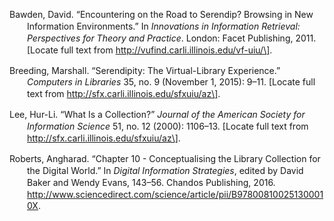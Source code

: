 <div class="csl-bib-body"
style="line-height: 1.35; padding-left: 2em; text-indent:-2em;">

Bawden, David. “Encountering on the Road to Serendip? Browsing in New
Information Environments.” In *Innovations in Information Retrieval:
Perspectives for Theory and Practice*. London: Facet Publishing, 2011.
\[Locate full text from http://vufind.carli.illinois.edu/vf-uiu/\].

Breeding, Marshall. “Serendipity: The Virtual-Library Experience.”
*Computers in Libraries* 35, no. 9 (November 1, 2015): 9–11. \[Locate
full text from http://sfx.carli.illinois.edu/sfxuiu/az\].

Lee, Hur-Li. “What Is a Collection?” *Journal of the American Society
for Information Science* 51, no. 12 (2000): 1106–13. \[Locate full text
from http://sfx.carli.illinois.edu/sfxuiu/az\].

Roberts, Angharad. “Chapter 10 - Conceptualising the Library Collection
for the Digital World.” In *Digital Information Strategies*, edited by
David Baker and Wendy Evans, 143–56. Chandos Publishing, 2016.
http://www.sciencedirect.com/science/article/pii/B978008100251300010X.

</div>
